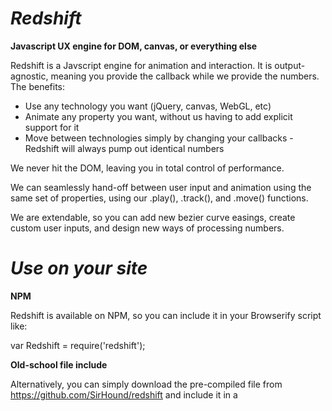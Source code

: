 *Redshift*
========

**Javascript UX engine for DOM, canvas, or everything else**

Redshift is a Javscript engine for animation and interaction. It is output-agnostic, meaning you provide the callback while we provide the numbers. The benefits:

* Use any technology you want (jQuery, canvas, WebGL, etc)
* Animate any property you want, without us having to add explicit support for it
* Move between technologies simply by changing your callbacks - Redshift will always pump out identical numbers

We never hit the DOM, leaving you in total control of performance.

We can seamlessly hand-off between user input and animation using the same set of properties, using our .play(), .track(), and .move() functions.

We are extendable, so you can add new bezier curve easings, create custom user inputs, and design new ways of processing numbers.


***Use on your site***
==========

**NPM**

Redshift is available on NPM, so you can include it in your Browserify script like:
  
  var Redshift = require('redshift');
  
**Old-school file include**

Alternatively, you can simply download the pre-compiled file from https://github.com/SirHound/redshift and include it in a <script> tag, as you would any other Javascript script. This will load to the global scope as Redshift.


***Getting start***
==========

TBC
